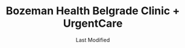 ---
layout: location-page
date: Last Modified
description: "Local COVID-19 testing is available at Bozeman Health Belgrade Clinic + UrgentCare in Belgrade, Montana, USA."
permalink: "locations/montana/belgrade/bozeman-health-belgrade-clinic-urgentcare/"
tags:
  - locations
  - montana
title: Bozeman Health Belgrade Clinic + UrgentCare
uniqueName: bozeman-health-belgrade-clinic-urgentcare
state: Montana
stateAbbr: MT
hood: "Belgrade"
address: "206 Alaska Frontage Rd"
city: "Belgrade"
zip: "59714"
zipsNearby: "59714 59632 59715 59716 59717 59718 59719 59771 59772 59720 59721 59634 59018 59635 59647 59027 59729 59730 59030 59735 59638 59047 59082 59740 59052 59741 59053 59745 59747 59065 59642 59749 59752 59641 59643 59644 59751 59755 59759 59645 59760 59086 59773" 
mapUrl: "http://maps.apple.com/?q=Bozeman+Health+Belgrade+Clinic+UrgentCare&address=206+Alaska+Frontage+Rd,Belgrade,Montana,59714"
locationType: Drive-thru
phone: "406-414-2619"
website: "undefined"
onlineBooking: undefined
closed: undefined
closedUpdate: May 18th, 2020
notes: "By appointment only. Requires doctor's referral. Requires referral from a primary health provider."
days: Weekdays
hours: 8:30AM-6PM
altDays: Saturdays
altHours: 8:30AM-6PM
ctaMessage: Call 406-414-2619
ctaUrl: "tel:406-414-2619"
---